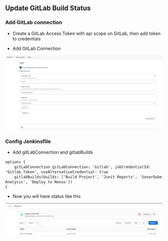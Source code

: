 ## Update GitLab Build Status

### Add GitLab connection

- Create a GitLab Access Token with api scope on GitLab, then add token to credentials

- Add GitLab Connection

![image](../doc/Screenshot%202023-07-29%20050412.png)

### Config Jenkinsfile

- Add gitLabConnection and gitlabBuilds

```
options {
    gitLabConnection gitLabConnection: 'Gitlab', jobCredentialId: 'Gitlab_Token', useAlternativeCredential: true
    gitlabBuilds(builds: ['Build Project', 'Junit Reports', 'SonarQube Analysis', 'Deploy to Nexus'])
}
```

- Now you will have status like this

![image](../doc/Screenshot%202023-07-29%20050308.png)
